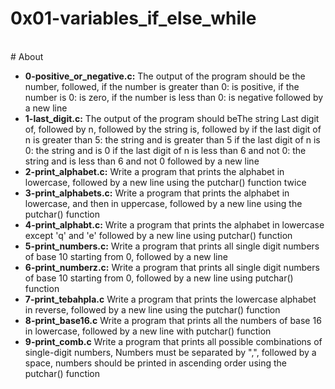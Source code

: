 # 0x01-variables_if_else_while
<br>
# About
<br>

- **0-positive_or_negative.c:** The output of the program should be the number, followed, if the number is greater than 0: is positive, if the number is 0: is zero, if the number is less than 0: is negative followed by a new line
- **1-last_digit.c:** The output of the program should beThe string Last digit of, followed by n, followed by the string is, followed by if the last digit of n is greater than 5: the string and is greater than 5 if the last digit of n is 0: the string and is 0 if the last digit of n is less than 6 and not 0: the string and is less than 6 and not 0 followed by a new line
- **2-print_alphabet.c:** Write a program that prints the alphabet in lowercase, followed by a new line using the putchar() function twice
- **3-print_alphabets.c:** Write a program that prints the alphabet in lowercase, and then in uppercase, followed by a new line using the putchar() function
- **4-print_alphabt.c:** Write a program that prints the alphabet in lowercase except 'q' and 'e' followed by a new line using putchar() function
- **5-print_numbers.c:** Write a program that prints all single digit numbers of base 10 starting from 0, followed by a new line
- **6-print_numberz.c:** Write a program that prints all single digit numbers of base 10 starting from 0, followed by a new line using putchar() function
- **7-print_tebahpla.c** Write a program that prints the lowercase alphabet in reverse, followed by a new line using the putchar() function
- **8-print_base16.c** Write a program that prints all the numbers of base 16 in lowercase, followed by a new line with putchar() function
- **9-print_comb.c** Write a program that prints all possible combinations of single-digit numbers, Numbers must be separated by ",", followed by a space, numbers should be printed in ascending order using the putchar() function
